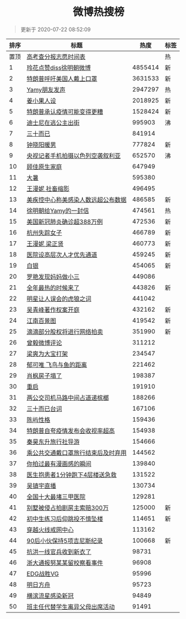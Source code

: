 <h1 align="center">微博热搜榜</h1>

> 更新于 2020-07-22 08:52:09

| 排序 | 标题                                                                                                                                                                                                                                        | 热度    | 标签 |
| ---- | ------------------------------------------------------------------------------------------------------------------------------------------------------------------------------------------------------------------------------------------- | ------- | ---- |
| 置顶 | [高考查分报志愿时间表](https://s.weibo.com/weibo?q=%23%E9%AB%98%E8%80%83%E6%9F%A5%E5%88%86%E6%8A%A5%E5%BF%97%E6%84%BF%E6%97%B6%E9%97%B4%E8%A1%A8%23&Refer=new_time)                                                                         |         | 热   |
| 1    | [玲花点赞diss徐明朝微博](https://s.weibo.com/weibo?q=%23%E7%8E%B2%E8%8A%B1%E7%82%B9%E8%B5%9Ediss%E5%BE%90%E6%98%8E%E6%9C%9D%E5%BE%AE%E5%8D%9A%23&Refer=top)                                                                                 | 4855414 | 新   |
| 2    | [特朗普呼吁美国人戴上口罩](https://s.weibo.com/weibo?q=%23%E7%89%B9%E6%9C%97%E6%99%AE%E5%91%BC%E5%90%81%E7%BE%8E%E5%9B%BD%E4%BA%BA%E6%88%B4%E4%B8%8A%E5%8F%A3%E7%BD%A9%23&Refer=top)                                                        | 3631533 | 新   |
| 3    | [Yamy朋友发声](https://s.weibo.com/weibo?q=%23Yamy%E6%9C%8B%E5%8F%8B%E5%8F%91%E5%A3%B0%23&Refer=top)                                                                                                                                        | 2947297 | 热   |
| 4    | [姜小果人设](https://s.weibo.com/weibo?q=%23%E5%A7%9C%E5%B0%8F%E6%9E%9C%E4%BA%BA%E8%AE%BE%23&Refer=top)                                                                                                                                     | 2018925 | 新   |
| 5    | [特朗普承认疫情可能变得更糟](https://s.weibo.com/weibo?q=%E7%89%B9%E6%9C%97%E6%99%AE%E6%89%BF%E8%AE%A4%E7%96%AB%E6%83%85%E5%8F%AF%E8%83%BD%E5%8F%98%E5%BE%97%E6%9B%B4%E7%B3%9F&Refer=top)                                                   | 1528424 | 新   |
| 6    | [迪士尼在逃公主出街](https://s.weibo.com/weibo?q=%23%E8%BF%AA%E5%A3%AB%E5%B0%BC%E5%9C%A8%E9%80%83%E5%85%AC%E4%B8%BB%E5%87%BA%E8%A1%97%23&Refer=top)                                                                                         | 995903  | 沸   |
| 7    | [三十而已](https://s.weibo.com/weibo?q=%E4%B8%89%E5%8D%81%E8%80%8C%E5%B7%B2&Refer=top)                                                                                                                                                      | 841914  |      |
| 8    | [钟晓阳暖男](https://s.weibo.com/weibo?q=%23%E9%92%9F%E6%99%93%E9%98%B3%E6%9A%96%E7%94%B7%23&Refer=top)                                                                                                                                     | 777824  | 新   |
| 9    | [央视记者手机拍摄以色列空袭叙利亚](https://s.weibo.com/weibo?q=%23%E5%A4%AE%E8%A7%86%E8%AE%B0%E8%80%85%E6%89%8B%E6%9C%BA%E6%8B%8D%E6%91%84%E4%BB%A5%E8%89%B2%E5%88%97%E7%A9%BA%E8%A2%AD%E5%8F%99%E5%88%A9%E4%BA%9A%23&Refer=top)            | 652570  | 沸   |
| 10   | [顾佳原生家庭](https://s.weibo.com/weibo?q=%23%E9%A1%BE%E4%BD%B3%E5%8E%9F%E7%94%9F%E5%AE%B6%E5%BA%AD%23&Refer=top)                                                                                                                          | 647949  |      |
| 11   | [大暑](https://s.weibo.com/weibo?q=%E5%A4%A7%E6%9A%91&Refer=top)                                                                                                                                                                            | 595380  |      |
| 12   | [王漫妮 社畜缩影](https://s.weibo.com/weibo?q=%E7%8E%8B%E6%BC%AB%E5%A6%AE%20%E7%A4%BE%E7%95%9C%E7%BC%A9%E5%BD%B1&Refer=top)                                                                                                                 | 496495  |      |
| 13   | [美疾控中心称美感染人数远超公布数据](https://s.weibo.com/weibo?q=%23%E7%BE%8E%E7%96%BE%E6%8E%A7%E4%B8%AD%E5%BF%83%E7%A7%B0%E7%BE%8E%E6%84%9F%E6%9F%93%E4%BA%BA%E6%95%B0%E8%BF%9C%E8%B6%85%E5%85%AC%E5%B8%83%E6%95%B0%E6%8D%AE%23&Refer=top) | 486585  | 新   |
| 14   | [徐明朝给Yamy的一封信](https://s.weibo.com/weibo?q=%23%E5%BE%90%E6%98%8E%E6%9C%9D%E7%BB%99Yamy%E7%9A%84%E4%B8%80%E5%B0%81%E4%BF%A1%23&Refer=top)                                                                                            | 474561  | 热   |
| 15   | [美国新冠肺炎确诊超388万例](https://s.weibo.com/weibo?q=%23%E7%BE%8E%E5%9B%BD%E6%96%B0%E5%86%A0%E8%82%BA%E7%82%8E%E7%A1%AE%E8%AF%8A%E8%B6%85388%E4%B8%87%E4%BE%8B%23&Refer=top)                                                             | 472536  | 新   |
| 16   | [杭州失踪女子](https://s.weibo.com/weibo?q=%23%E6%9D%AD%E5%B7%9E%E5%A4%B1%E8%B8%AA%E5%A5%B3%E5%AD%90%23&Refer=top)                                                                                                                          | 466789  | 新   |
| 17   | [王漫妮 梁正贤](https://s.weibo.com/weibo?q=%E7%8E%8B%E6%BC%AB%E5%A6%AE%20%E6%A2%81%E6%AD%A3%E8%B4%A4&Refer=top)                                                                                                                            | 460773  | 新   |
| 18   | [医院设高层次人才优先通道](https://s.weibo.com/weibo?q=%23%E5%8C%BB%E9%99%A2%E8%AE%BE%E9%AB%98%E5%B1%82%E6%AC%A1%E4%BA%BA%E6%89%8D%E4%BC%98%E5%85%88%E9%80%9A%E9%81%93%23&Refer=top)                                                        | 459245  | 新   |
| 19   | [白银](https://s.weibo.com/weibo?q=%E7%99%BD%E9%93%B6&Refer=top)                                                                                                                                                                            | 454065  | 新   |
| 20   | [罗艳发现妈妈做小三](https://s.weibo.com/weibo?q=%23%E7%BD%97%E8%89%B3%E5%8F%91%E7%8E%B0%E5%A6%88%E5%A6%88%E5%81%9A%E5%B0%8F%E4%B8%89%23&Refer=top)                                                                                         | 449086  |      |
| 21   | [全年最热的时候来了](https://s.weibo.com/weibo?q=%E5%85%A8%E5%B9%B4%E6%9C%80%E7%83%AD%E7%9A%84%E6%97%B6%E5%80%99%E6%9D%A5%E4%BA%86&Refer=top)                                                                                               | 443826  | 新   |
| 22   | [明星让人误会的虎狼之词](https://s.weibo.com/weibo?q=%23%E6%98%8E%E6%98%9F%E8%AE%A9%E4%BA%BA%E8%AF%AF%E4%BC%9A%E7%9A%84%E8%99%8E%E7%8B%BC%E4%B9%8B%E8%AF%8D%23&Refer=top)                                                                   | 441042  |      |
| 23   | [吴青峰著作权案开庭](https://s.weibo.com/weibo?q=%23%E5%90%B4%E9%9D%92%E5%B3%B0%E8%91%97%E4%BD%9C%E6%9D%83%E6%A1%88%E5%BC%80%E5%BA%AD%23&Refer=top)                                                                                         | 432162  | 新   |
| 24   | [江南百景图](https://s.weibo.com/weibo?q=%E6%B1%9F%E5%8D%97%E7%99%BE%E6%99%AF%E5%9B%BE&Refer=top)                                                                                                                                           | 419542  | 新   |
| 25   | [滴滴部分股权将进行网络拍卖](https://s.weibo.com/weibo?q=%23%E6%BB%B4%E6%BB%B4%E9%83%A8%E5%88%86%E8%82%A1%E6%9D%83%E5%B0%86%E8%BF%9B%E8%A1%8C%E7%BD%91%E7%BB%9C%E6%8B%8D%E5%8D%96%23&Refer=top)                                             | 351990  | 新   |
| 26   | [曾毅微博评论](https://s.weibo.com/weibo?q=%E6%9B%BE%E6%AF%85%E5%BE%AE%E5%8D%9A%E8%AF%84%E8%AE%BA&Refer=top)                                                                                                                                | 311212  |      |
| 27   | [梁爽为大宝打架](https://s.weibo.com/weibo?q=%23%E6%A2%81%E7%88%BD%E4%B8%BA%E5%A4%A7%E5%AE%9D%E6%89%93%E6%9E%B6%23&Refer=top)                                                                                                               | 234547  |      |
| 28   | [郁可唯 飞鸟与鱼的距离](https://s.weibo.com/weibo?q=%E9%83%81%E5%8F%AF%E5%94%AF%20%E9%A3%9E%E9%B8%9F%E4%B8%8E%E9%B1%BC%E7%9A%84%E8%B7%9D%E7%A6%BB&Refer=top)                                                                                | 221462  |      |
| 29   | [肖枫房子塌了](https://s.weibo.com/weibo?q=%23%E8%82%96%E6%9E%AB%E6%88%BF%E5%AD%90%E5%A1%8C%E4%BA%86%23&Refer=top)                                                                                                                          | 198387  |      |
| 30   | [重启](https://s.weibo.com/weibo?q=%E9%87%8D%E5%90%AF&Refer=top)                                                                                                                                                                            | 191910  |      |
| 31   | [两公交司机马路中间占道递槟榔](https://s.weibo.com/weibo?q=%E4%B8%A4%E5%85%AC%E4%BA%A4%E5%8F%B8%E6%9C%BA%E9%A9%AC%E8%B7%AF%E4%B8%AD%E9%97%B4%E5%8D%A0%E9%81%93%E9%80%92%E6%A7%9F%E6%A6%94&Refer=top)                                        | 188266  |      |
| 32   | [三十而已台词](https://s.weibo.com/weibo?q=%23%E4%B8%89%E5%8D%81%E8%80%8C%E5%B7%B2%E5%8F%B0%E8%AF%8D%23&Refer=top)                                                                                                                          | 167106  |      |
| 33   | [陈屿性格](https://s.weibo.com/weibo?q=%E9%99%88%E5%B1%BF%E6%80%A7%E6%A0%BC&Refer=top)                                                                                                                                                      | 159436  |      |
| 34   | [特朗普自夸疫情发布会收视率超高](https://s.weibo.com/weibo?q=%23%E7%89%B9%E6%9C%97%E6%99%AE%E8%87%AA%E5%A4%B8%E7%96%AB%E6%83%85%E5%8F%91%E5%B8%83%E4%BC%9A%E6%94%B6%E8%A7%86%E7%8E%87%E8%B6%85%E9%AB%98%23&Refer=top)                       | 154938  |      |
| 35   | [秦昊东升旅行社导游](https://s.weibo.com/weibo?q=%23%E7%A7%A6%E6%98%8A%E4%B8%9C%E5%8D%87%E6%97%85%E8%A1%8C%E7%A4%BE%E5%AF%BC%E6%B8%B8%23&Refer=top)                                                                                         | 154666  |      |
| 36   | [乘公共交通戴口罩旅行结束后及时弃用](https://s.weibo.com/weibo?q=%E4%B9%98%E5%85%AC%E5%85%B1%E4%BA%A4%E9%80%9A%E6%88%B4%E5%8F%A3%E7%BD%A9%E6%97%85%E8%A1%8C%E7%BB%93%E6%9D%9F%E5%90%8E%E5%8F%8A%E6%97%B6%E5%BC%83%E7%94%A8&Refer=top)       | 144562  |      |
| 37   | [你拍过最有漫画感的瞬间](https://s.weibo.com/weibo?q=%23%E4%BD%A0%E6%8B%8D%E8%BF%87%E6%9C%80%E6%9C%89%E6%BC%AB%E7%94%BB%E6%84%9F%E7%9A%84%E7%9E%AC%E9%97%B4%23&Refer=top)                                                                   | 139840  |      |
| 38   | [医生抱患者1分钟跑下4层楼送急救](https://s.weibo.com/weibo?q=%E5%8C%BB%E7%94%9F%E6%8A%B1%E6%82%A3%E8%80%851%E5%88%86%E9%92%9F%E8%B7%91%E4%B8%8B4%E5%B1%82%E6%A5%BC%E9%80%81%E6%80%A5%E6%95%91&Refer=top)                                    | 131522  |      |
| 39   | [吴镇宇直播](https://s.weibo.com/weibo?q=%E5%90%B4%E9%95%87%E5%AE%87%E7%9B%B4%E6%92%AD&Refer=top)                                                                                                                                           | 130734  |      |
| 40   | [全国十大最堵三甲医院](https://s.weibo.com/weibo?q=%23%E5%85%A8%E5%9B%BD%E5%8D%81%E5%A4%A7%E6%9C%80%E5%A0%B5%E4%B8%89%E7%94%B2%E5%8C%BB%E9%99%A2%23&Refer=top)                                                                              | 129281  |      |
| 41   | [别墅被侵占拍剧房主索赔300万](https://s.weibo.com/weibo?q=%E5%88%AB%E5%A2%85%E8%A2%AB%E4%BE%B5%E5%8D%A0%E6%8B%8D%E5%89%A7%E6%88%BF%E4%B8%BB%E7%B4%A2%E8%B5%94300%E4%B8%87&Refer=top)                                                        | 125000  | 新   |
| 42   | [初中生练习后仰跳投不慎坠楼](https://s.weibo.com/weibo?q=%23%E5%88%9D%E4%B8%AD%E7%94%9F%E7%BB%83%E4%B9%A0%E5%90%8E%E4%BB%B0%E8%B7%B3%E6%8A%95%E4%B8%8D%E6%85%8E%E5%9D%A0%E6%A5%BC%23&Refer=top)                                             | 114651  | 新   |
| 43   | [穿越火线戒网中心](https://s.weibo.com/weibo?q=%23%E7%A9%BF%E8%B6%8A%E7%81%AB%E7%BA%BF%E6%88%92%E7%BD%91%E4%B8%AD%E5%BF%83%23&Refer=top)                                                                                                    | 113162  |      |
| 44   | [90后小伙保持5项吉尼斯纪录](https://s.weibo.com/weibo?q=%2390%E5%90%8E%E5%B0%8F%E4%BC%99%E4%BF%9D%E6%8C%815%E9%A1%B9%E5%90%89%E5%B0%BC%E6%96%AF%E7%BA%AA%E5%BD%95%23&Refer=top)                                                             | 100668  | 新   |
| 45   | [抗洪一线官兵收到新衣了](https://s.weibo.com/weibo?q=%E6%8A%97%E6%B4%AA%E4%B8%80%E7%BA%BF%E5%AE%98%E5%85%B5%E6%94%B6%E5%88%B0%E6%96%B0%E8%A1%A3%E4%BA%86&Refer=top)                                                                         | 98731   |      |
| 46   | [浙大通报努某某留校察看事件](https://s.weibo.com/weibo?q=%23%E6%B5%99%E5%A4%A7%E9%80%9A%E6%8A%A5%E5%8A%AA%E6%9F%90%E6%9F%90%E7%95%99%E6%A0%A1%E5%AF%9F%E7%9C%8B%E4%BA%8B%E4%BB%B6%23&Refer=top)                                             | 96908   |      |
| 47   | [EDG战胜VG](https://s.weibo.com/weibo?q=EDG%E6%88%98%E8%83%9CVG&Refer=top)                                                                                                                                                                  | 95996   |      |
| 48   | [明日方舟](https://s.weibo.com/weibo?q=%E6%98%8E%E6%97%A5%E6%96%B9%E8%88%9F&Refer=top)                                                                                                                                                      | 95723   |      |
| 49   | [横滨流星感染新冠](https://s.weibo.com/weibo?q=%23%E6%A8%AA%E6%BB%A8%E6%B5%81%E6%98%9F%E6%84%9F%E6%9F%93%E6%96%B0%E5%86%A0%23&Refer=top)                                                                                                    | 94849   |      |
| 50   | [班主任代替学生离异父母出席活动](https://s.weibo.com/weibo?q=%23%E7%8F%AD%E4%B8%BB%E4%BB%BB%E4%BB%A3%E6%9B%BF%E5%AD%A6%E7%94%9F%E7%A6%BB%E5%BC%82%E7%88%B6%E6%AF%8D%E5%87%BA%E5%B8%AD%E6%B4%BB%E5%8A%A8%23&Refer=top)                       | 91491   |      |